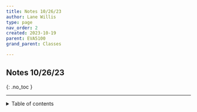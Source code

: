 ```yaml
---
title: Notes 10/26/23
author: Lane Willis
type: page
nav_order: 2
created: 2023-10-19
parent: EVA5100
grand_parent: Classes

---
```


## Notes 10/26/23
{: .no_toc }

---

<details closed markdown="block">
  <summary>
    Table of contents
  </summary>
  {: .text-delta }
1. TOC
{:toc}

---

### EV

---

[Back to EVA5100](/classes/semester-6/eva5100/eva5100.html)
